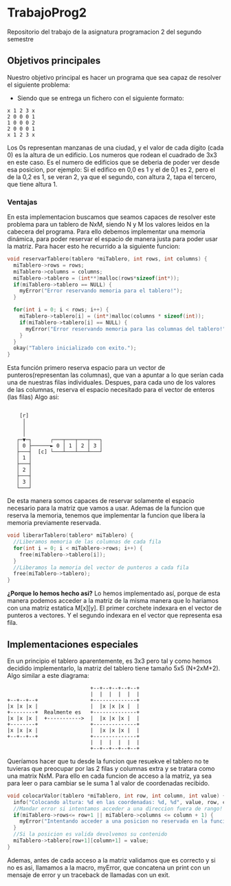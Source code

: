 # TrabajoProg2
Repositorio del trabajo de la asignatura programacion 2 del segundo semestre
## Objetivos principales
Nuestro objetivo principal es hacer un programa que sea capaz de resolver el siguiente problema:
- Siendo que se entrega un fichero con el siguiente formato: 
```
x 1 2 3 x
2 0 0 0 1
1 0 0 0 2
2 0 0 0 1
x 1 2 3 x
```
Los 0s representan manzanas de una ciudad, y el valor de cada dígito (cada 0) es la altura de un edificio.
Los numeros que rodean el cuadrado de 3x3 en este caso. Es el numero de edificios que se deberia de poder ver desde esa posicion, por ejemplo:
Si el edifico en 0,0 es 1 y el de 0,1 es 2, pero el de la 0,2 es 1, se veran 2, ya que el segundo, con altura 2, tapa el tercero, que tiene altura 1.
### Ventajas
En esta implementacion buscamos que seamos capaces de resolver este problema para un tablero de NxM, siendo N y M los valores leidos en la cabecera del programa.
Para ello debemos implementar una memoria dinámica, para poder reservar el espacio de manera justa para poder usar la matriz.
Para hacer esto he recurrido a la siguiente funcion:
```c
void reservarTablero(tablero *miTablero, int rows, int columns) {
  miTablero->rows = rows;
  miTablero->columns = columns;
  miTablero->tablero = (int**)malloc(rows*sizeof(int*));
  if(miTablero->tablero == NULL) {
    myError("Error reservando memoria para el tablero!");
  }

  for(int i = 0; i < rows; i++) {
    miTablero->tablero[i] = (int*)malloc(columns * sizeof(int));
    if(miTablero->tablero[i] == NULL) {
      myError("Error reservando memoria para las columnas del tablero!");
    }
  }
  okay("Tablero inicializado con exito.");
}
```
Esta función primero reserva espacio para un vector de punteros(representan las columnas), que van a apuntar a lo que serían cada una de nuestras filas individuales.
Despues, para cada uno de los valores de las columnas, reserva el espacio necesitado para el vector de enteros (las filas)
Algo asi:
```
                            
    [r]                         
     │                          
     │                          
     │                          
   ┌─▼─┐      ┌───┬───┬───┬───┐ 
   │ 0 ├──────► 0 │ 1 │ 2 │ 3 │ 
   ├───┤  [c] └───┴───┴───┴───┘ 
   │ 1 │                        
   ├───┤                        
   │ 2 │                        
   ├───┤                        
   │ 3 │                        
   └───┘
```
De esta manera somos capaces de reservar solamente el espacio necesario para la matriz que vamos a usar.
Ademas de la funcion que reserva la memoria, tenemos que implementar la funcion que libera la memoria previamente reservada.
```c
void liberarTablero(tablero* miTablero) {
  //Liberamos memoria de las columnas de cada fila
  for(int i = 0; i < miTablero->rows; i++) {
    free(miTablero->tablero[i]);
  }
  //Liberamos la memoria del vector de punteros a cada fila
  free(miTablero->tablero);
}
```
**¿Porque lo hemos hecho asi?**
Lo hemos implementado así, porque de esta manera podemos acceder a la matriz de la misma manera que lo hariamos con una matriz estatica M[x][y].
El primer corchete indexara en el vector de punteros a vectores. Y el segundo indexara en el vector que representa esa fila.

## Implementaciones especiales
En un principio el tablero aparentemente, es 3x3 pero tal y como hemos decidido implementarlo, la matriz del tablero tiene tamaño 5x5 (N+2xM+2). Algo similar a este diagrama:
```
                           +--+--+--+--+--+
                           |  |  |  |  |  |
+--+--+--+                 +--------------+
|x |x |x |                 |  |x |x |x |  |
+--------+  Realmente es   +--------------+
|x |x |x |  +----------->  |  |x |x |x |  |
+--------+                 +--------------+
|x |x |x |                 |  |x |x |x |  |
+--+--+--+                 +--------------+
                           |  |  |  |  |  |
                           +--+--+--+--+--+
```
Queríamos hacer que tu desde la funcion que resuekve el tablero no te tuvieras que preocupar por las 2 filas y columnas extra y se tratara como una matrix NxM. Para ello en cada funcion de acceso a la matriz, ya sea para leer o para cambiar se le suma 1 al valor de coordenadas recibido.
```c
void colocarValor(tablero *miTablero, int row, int column, int value) {
  info("Colocando altura: %d en las coordenadas: %d, %d", value, row, column);
  //Mandar error si intentamos acceder a una direccion fuera de rango!
  if(miTablero->rows<= row+1 || miTablero->columns <= column + 1) {
    myError("Intentando acceder a una posicion no reservada en la funcion : %s", __FUNCTION__);
  }
  //Si la posicion es valida devolvemos su contenido
  miTablero->tablero[row+1][column+1] = value;
}
```
Ademas, antes de cada acceso a la matriz validamos que es correcto y si no es asi, llamamos a la macro, myError, que concatena un print con un mensaje de error y un traceback de llamadas con un exit.
